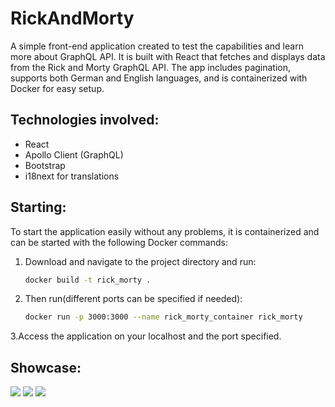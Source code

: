 # RickAndMorty

A simple front-end application created to test the capabilities and learn more about GraphQL API. It is built with React that fetches and displays data from the Rick and Morty GraphQL API. The app includes pagination, supports both German and English languages, and is containerized with Docker for easy setup.

## Technologies involved:
<ul>
  <li>React</li>
  <li>Apollo Client (GraphQL)</li>
  <li>Bootstrap</li>
  <li>i18next for translations</li>
</ul>

## Starting:

To start the application easily without any problems, it is containerized and can be started with the following Docker commands:

1. Download and navigate to the project directory and run:
   ```bash
   docker build -t rick_morty .

2. Then run(different ports can be specified if needed):
   ```bash
   docker run -p 3000:3000 --name rick_morty_container rick_morty

3.Access the application on your localhost and the port specified.

## Showcase:

<img src="./pictures/Screenshot_1.png">
<img src="./pictures/Screenshot_2.png">
<img src="./pictures/Screenshot_3.png">
